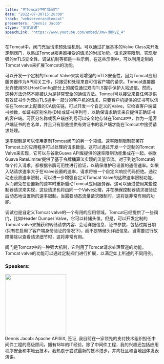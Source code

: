 ```yaml
---
title: "在Tomcat中扩展阀门"
date: "2022-07-30T15:20:00"
track: "webserverandtomcat"
presenters: "Dennis Jacob"
stype: "英文演讲"
speechLink: "https://www.youtube.com/embed/Jmw-d0kyZ_4"
---
```

在Tomcat中，阀门充当请求预处理机制。可以通过扩展基本的Valve Class来开发定制阀门，以集成Tomcat服务器接受的请求的附加功能。请求速率限制、实现增强的mTLS安全性、调试机制等都是一些示例，在这些示例中，可以利用定制的Tomcat valve来扩展Tomcat的功能。

可以开发一个定制的Tomcat Valve来实现增强的mTLS安全性，因为Tomcat应用服务器作为API网关工作，只接受和处理来自可信客户端的请求。Tomcat连接器允许使用SSLHostConfig部分上的属性通过双向TLS握手保护入站通信。然而，这种方法仍然不能被认为是非常安全的通信方法。Tomcat可以接受来自任何提供有效证书作为双向TLS握手一部分的客户机的请求，只要客户机提供的证书可以信任在Tomcat上配置的CA信任链。可以开发一个自定义的Valve，它检查客户端证书参数，如证书区别名称(DN)或证书序列号，以确保请求确实来自提供正确证书的客户端。可区分名称或客户端序列号可以安全地存储在Tomcat中，作为一组客户端证书的白名单，并且只有那些提供有效证书的客户端才能在Tomcat中接受请求处理。

速率限制是可以使用定制Tomcat阀门的另一个领域。速率限制限制部署在Tomcat上的应用程序可以处理的请求数量。这可以通过开发一个定制的Tomcat Valve来实现，它可以与谷歌Guava API库提供的速率限制功能集成在一起。谷歌Guava RateLimiter提供了基于令牌桶算法实现的流量节流。对于到达Tomcat的每个传入请求，都根据令牌可用性进行验证，以确保维护已设置的通信速率。如果入站请求速率大于在Valve设置的速率，请求将被一个自定义响应代码拒绝。通过动态设置速率限制，可以进一步增强自定义Tomcat Valve的这种速率限制功能，从而避免在设置新的速率时重新启动Tomcat应用服务器。这可以通过使用某些控制器请求来实现，这些请求也将由同一个Valve处理，并在确保控制器请求被验证后动态地设置新的速率限制。当需要动态流量请求限制时，这将是非常有用的功能。

调试也是自定义Tomcat valve的一个有用的应用领域。Tomcat已经提供了一些阀门，比如Header Dumper Valve，它可以转储头值。但是，可以开发定制的Tomcat valve来捕获和转储请求内容、会话详细信息、证书参数，包括过期日期(只有在启用了客户端身份验证的情况下)，而不是转储头详细信息。当需要进行故障排除以查看请求细节时，这将非常有用。

阀门是Tomcat中的一种强大机制，它利用了Tomcat请求处理管道的功能。Tomcat valve的功能可以通过定制阀门进行扩展，以满足如上所述的不同用例。
 ### Speakers: 
 <img src="images/speaker/1146.png" width="200" /><br>Dennis Jacob: Apache APISIX, 签证, 我目前在一家领先的支付技术组织担任中间件工程的高级顾问，拥有18年的IT经验。除了中间件工程，我的兴趣还包括应用程序安全和本地云技术。我热衷于尝试最新的技术进步，并向社区和当地团体发表演讲。

 